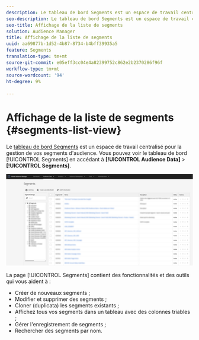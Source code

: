 ```yaml
---
description: Le tableau de bord Segments est un espace de travail centralisé pour la gestion des destinations.
seo-description: Le tableau de bord Segments est un espace de travail centralisé pour la gestion des destinations.
seo-title: Affichage de la liste de segments
solution: Audience Manager
title: Affichage de la liste de segments
uuid: aa69877b-1d52-4b87-8734-b4bff39935a5
feature: Segments
translation-type: tm+mt
source-git-commit: e05eff3cc04e4a82399752c862e2b2370286f96f
workflow-type: tm+mt
source-wordcount: '94'
ht-degree: 9%

---
```



# Affichage de la liste de segments {#segments-list-view}

Le [tableau de bord Segments](https://bank.demdex.com/portal/Segments/SegmentBuilder.ddx#list) est un espace de travail centralisé pour la gestion de vos segments d&#39;audience. Vous pouvez voir le tableau de bord [!UICONTROL Segments] en accédant à **[!UICONTROL Audience Data]** > **[!UICONTROL Segments]**.

![segments-tableau de bord](assets/segments-dashboard.png)

La page [!UICONTROL Segments] contient des fonctionnalités et des outils qui vous aident à :

* Créer de nouveaux segments ;
* Modifier et supprimer des segments ;
* Cloner (duplicata) les segments existants ;
* Affichez tous vos segments dans un tableau avec des colonnes triables ;
* Gérer l&#39;enregistrement de segments ;
* Rechercher des segments par nom.
